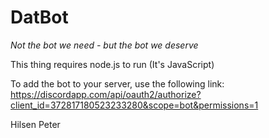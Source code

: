 # DatBot
*Not the bot we need - but the bot we deserve*

This thing requires node.js to run (It's JavaScript)

To add the bot to your server, use the following link: 
https://discordapp.com/api/oauth2/authorize?client_id=372817180523233280&scope=bot&permissions=1 

Hilsen Peter

